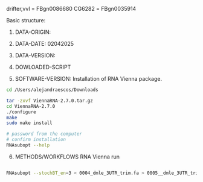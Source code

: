 drifter,vvl = FBgn0086680
CG6282 = FBgn0035914

Basic structure:
1.  DATA-ORIGIN:
2.  DATA-DATE:
02042025

3.  DATA-VERSION:
4.  DOWLOADED-SCRIPT
5.  SOFTWARE-VERSION:
Installation of RNA Vienna package.

[Download RNA Vienna package]: (https://www.tbi.univie.ac.at/RNA/#download)

```zsh 5.9 (arm64-apple-darwin24.0)
cd /Users/alejandraescos/Downloads

tar -zxvf ViennaRNA-2.7.0.tar.gz
cd ViennaRNA-2.7.0
./configure
make
sudo make install

# password from the computer
# confirm installation
RNAsubopt --help
```

6.  METHODS/WORKFLOWS
RNA Vienna run

```zsh 5.9 (arm64-apple-darwin24.0)

RNAsubopt --stochBT_en=3 < 0004_dmle_3UTR_trim.fa > 0005__dmle_3UTR_trim_60nt_subopt.txt

```
